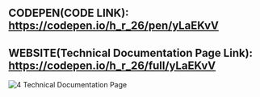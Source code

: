 ## CODEPEN(CODE LINK): https://codepen.io/h_r_26/pen/yLaEKvV

## WEBSITE(Technical Documentation Page Link): https://codepen.io/h_r_26/full/yLaEKvV

![4 Technical Documentation Page](https://user-images.githubusercontent.com/52233275/104089355-4fa84f80-5294-11eb-8cee-85af58664c12.jpg)
